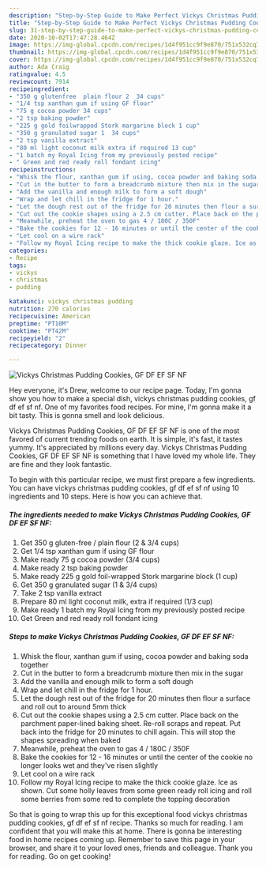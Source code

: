```yaml
---
description: "Step-by-Step Guide to Make Perfect Vickys Christmas Pudding Cookies, GF DF EF SF NF"
title: "Step-by-Step Guide to Make Perfect Vickys Christmas Pudding Cookies, GF DF EF SF NF"
slug: 31-step-by-step-guide-to-make-perfect-vickys-christmas-pudding-cookies-gf-df-ef-sf-nf
date: 2020-10-02T17:47:28.464Z
image: https://img-global.cpcdn.com/recipes/1d4f951cc9f9e870/751x532cq70/vickys-christmas-pudding-cookies-gf-df-ef-sf-nf-recipe-main-photo.jpg
thumbnail: https://img-global.cpcdn.com/recipes/1d4f951cc9f9e870/751x532cq70/vickys-christmas-pudding-cookies-gf-df-ef-sf-nf-recipe-main-photo.jpg
cover: https://img-global.cpcdn.com/recipes/1d4f951cc9f9e870/751x532cq70/vickys-christmas-pudding-cookies-gf-df-ef-sf-nf-recipe-main-photo.jpg
author: Ada Craig
ratingvalue: 4.5
reviewcount: 7914
recipeingredient:
- "350 g glutenfree  plain flour 2  34 cups"
- "1/4 tsp xanthan gum if using GF flour"
- "75 g cocoa powder 34 cups"
- "2 tsp baking powder"
- "225 g gold foilwrapped Stork margarine block 1 cup"
- "350 g granulated sugar 1  34 cups"
- "2 tsp vanilla extract"
- "80 ml light coconut milk extra if required 13 cup"
- "1 batch my Royal Icing from my previously posted recipe"
- " Green and red ready roll fondant icing"
recipeinstructions:
- "Whisk the flour, xanthan gum if using, cocoa powder and baking soda together"
- "Cut in the butter to form a breadcrumb mixture then mix in the sugar"
- "Add the vanilla and enough milk to form a soft dough"
- "Wrap and let chill in the fridge for 1 hour."
- "Let the dough rest out of the fridge for 20 minutes then flour a surface and roll out to around 5mm thick"
- "Cut out the cookie shapes using a 2.5 cm cutter. Place back on the parchment paper-lined baking sheet. Re-roll scraps and repeat. Put back into the fridge for 20 minutes to chill again. This will stop the shapes spreading when baked"
- "Meanwhile, preheat the oven to gas 4 / 180C / 350F"
- "Bake the cookies for 12 - 16 minutes or until the center of the cookie no longer looks wet and they&#39;ve risen slightly"
- "Let cool on a wire rack"
- "Follow my Royal Icing recipe to make the thick cookie glaze. Ice as shown. Cut some holly leaves from some green ready roll icing and roll some berries from some red to complete the topping decoration"
categories:
- Recipe
tags:
- vickys
- christmas
- pudding

katakunci: vickys christmas pudding 
nutrition: 270 calories
recipecuisine: American
preptime: "PT10M"
cooktime: "PT42M"
recipeyield: "2"
recipecategory: Dinner

---
```



![Vickys Christmas Pudding Cookies, GF DF EF SF NF](https://img-global.cpcdn.com/recipes/1d4f951cc9f9e870/751x532cq70/vickys-christmas-pudding-cookies-gf-df-ef-sf-nf-recipe-main-photo.jpg)

Hey everyone, it's Drew, welcome to our recipe page. Today, I'm gonna show you how to make a special dish, vickys christmas pudding cookies, gf df ef sf nf. One of my favorites food recipes. For mine, I'm gonna make it a bit tasty. This is gonna smell and look delicious.

Vickys Christmas Pudding Cookies, GF DF EF SF NF is one of the most favored of current trending foods on earth. It is simple, it's fast, it tastes yummy. It's appreciated by millions every day. Vickys Christmas Pudding Cookies, GF DF EF SF NF is something that I have loved my whole life. They are fine and they look fantastic.




To begin with this particular recipe, we must first prepare a few ingredients. You can have vickys christmas pudding cookies, gf df ef sf nf using 10 ingredients and 10 steps. Here is how you can achieve that.

<!--inarticleads1-->

##### The ingredients needed to make Vickys Christmas Pudding Cookies, GF DF EF SF NF:

1. Get 350 g gluten-free / plain flour (2 &amp; 3/4 cups)
1. Get 1/4 tsp xanthan gum if using GF flour
1. Make ready 75 g cocoa powder (3/4 cups)
1. Make ready 2 tsp baking powder
1. Make ready 225 g gold foil-wrapped Stork margarine block (1 cup)
1. Get 350 g granulated sugar (1 &amp; 3/4 cups)
1. Take 2 tsp vanilla extract
1. Prepare 80 ml light coconut milk, extra if required (1/3 cup)
1. Make ready 1 batch my Royal Icing from my previously posted recipe
1. Get  Green and red ready roll fondant icing




<!--inarticleads2-->

##### Steps to make Vickys Christmas Pudding Cookies, GF DF EF SF NF:

1. Whisk the flour, xanthan gum if using, cocoa powder and baking soda together
1. Cut in the butter to form a breadcrumb mixture then mix in the sugar
1. Add the vanilla and enough milk to form a soft dough
1. Wrap and let chill in the fridge for 1 hour.
1. Let the dough rest out of the fridge for 20 minutes then flour a surface and roll out to around 5mm thick
1. Cut out the cookie shapes using a 2.5 cm cutter. Place back on the parchment paper-lined baking sheet. Re-roll scraps and repeat. Put back into the fridge for 20 minutes to chill again. This will stop the shapes spreading when baked
1. Meanwhile, preheat the oven to gas 4 / 180C / 350F
1. Bake the cookies for 12 - 16 minutes or until the center of the cookie no longer looks wet and they&#39;ve risen slightly
1. Let cool on a wire rack
1. Follow my Royal Icing recipe to make the thick cookie glaze. Ice as shown. Cut some holly leaves from some green ready roll icing and roll some berries from some red to complete the topping decoration




So that is going to wrap this up for this exceptional food vickys christmas pudding cookies, gf df ef sf nf recipe. Thanks so much for reading. I am confident that you will make this at home. There is gonna be interesting food in home recipes coming up. Remember to save this page in your browser, and share it to your loved ones, friends and colleague. Thank you for reading. Go on get cooking!
